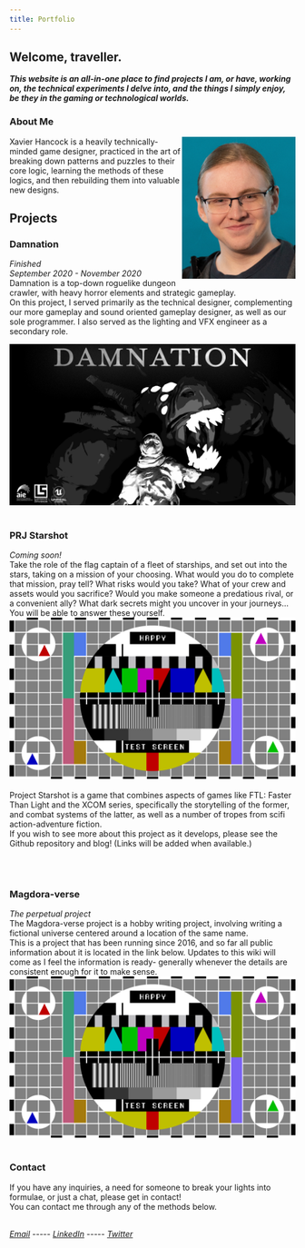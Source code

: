 ```yaml
---
title: Portfolio
---
```


## Welcome, traveller.

***This website is an all-in-one place to find projects I am, or have, working on, the technical experiments I delve into, and the things I simply enjoy, be they in the gaming or technological worlds.***

### About Me
<img align="right" width=200 height=250 src="https://raw.githubusercontent.com/Arbiter04032000/xhTech/master/Media/xavier_hancockcrop.jpg"> Xavier Hancock is a heavily technically-minded game designer, practiced in the art of breaking down patterns and puzzles to their core logic, learning the methods of these logics, and then rebuilding them into valuable new designs.<br>

## Projects
### Damnation
_Finished_<br>
_September 2020 - November 2020_<br>
Damnation is a top-down roguelike dungeon crawler, with heavy horror elements and strategic gameplay.<br>
On this project, I served primarily as the technical designer, complementing our more gameplay and sound oriented gameplay designer, as well as our sole programmer. I also served as the lighting and VFX engineer as a secondary role.<br>

[![alt text](https://raw.githubusercontent.com/Arbiter04032000/xhTech/master/Media/Damnation_Banner_LabyrinthStudios_LandscapeTrueSize.jpg)](https://youtu.be/5EiTH6ipOf0 "Damnation - Trailer")<br><br>

### PRJ Starshot
_Coming soon!_<br>
Take the role of the flag captain of a fleet of starships, and set out into the stars, taking on a mission of your choosing. What would you do to complete that mission, pray tell? What risks would you take? What of your crew and assets would you sacrifice? Would you make someone a predatious rival, or a convenient ally? What dark secrets might you uncover in your journeys...<br>
You will be able to answer these yourself.<br>
[![alt text](https://raw.githubusercontent.com/Arbiter04032000/xhTech/master/Testimage.png)](https://raw.githubusercontent.com/Arbiter04032000/xhTech/master/Testimage.png "Coming Soon!")<br><br>
Project Starshot is a game that combines aspects of games like FTL: Faster Than Light and the XCOM series, specifically the storytelling of the former, and combat systems of the latter, as well as a number of tropes from scifi action-adventure fiction.<br>
If you wish to see more about this project as it develops, please see the Github repository and blog! (Links will be added when available.)

<br><br>

### Magdora-verse
_The perpetual project_<br>
The Magdora-verse project is a hobby writing project, involving writing a fictional universe centered around a location of the same name.<br>
This is a project that has been running since 2016, and so far all public information about it is located in the link below. Updates to this wiki will come as I feel the information is ready- generally whenever the details are consistent enough for it to make sense.
[![alt text](https://raw.githubusercontent.com/Arbiter04032000/xhTech/master/Testimage.png)](https://magdoraverseofficial.fandom.com "Magdora-verse Wiki")
<br><br>

### Contact
If you have any inquiries, a need for someone to break your lights into formulae, or just a chat, please get in contact!<br>
You can contact me through any of the methods below.<br><br>

 [*Email*](XavierHTech@gmail.com) ----- [*LinkedIn*](https://www.linkedin.com/in/xavier-hancock-a25282176/) ----- [*Twitter*](https://twitter.com/XavierHTech)
